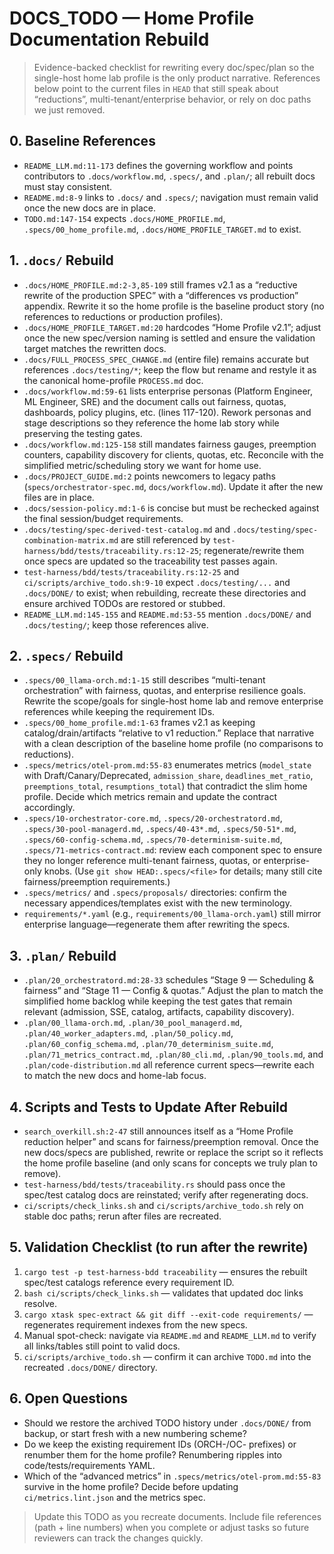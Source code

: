 # DOCS_TODO — Home Profile Documentation Rebuild

> Evidence-backed checklist for rewriting every doc/spec/plan so the single-host home lab profile is the only product narrative. References below point to the current files in `HEAD` that still speak about “reductions”, multi-tenant/enterprise behavior, or rely on doc paths we just removed.

## 0. Baseline References
- `README_LLM.md:11-173` defines the governing workflow and points contributors to `.docs/workflow.md`, `.specs/`, and `.plan/`; all rebuilt docs must stay consistent.
- `README.md:8-9` links to `.docs/` and `.specs/`; navigation must remain valid once the new docs are in place.
- `TODO.md:147-154` expects `.docs/HOME_PROFILE.md`, `.specs/00_home_profile.md`, `.docs/HOME_PROFILE_TARGET.md` to exist.

## 1. `.docs/` Rebuild
- `.docs/HOME_PROFILE.md:2-3,85-109` still frames v2.1 as a “reductive rewrite of the production SPEC” with a “differences vs production” appendix. Rewrite it so the home profile is the baseline product story (no references to reductions or production profiles).
- `.docs/HOME_PROFILE_TARGET.md:20` hardcodes “Home Profile v2.1”; adjust once the new spec/version naming is settled and ensure the validation target matches the rewritten docs.
- `.docs/FULL_PROCESS_SPEC_CHANGE.md` (entire file) remains accurate but references `.docs/testing/*`; keep the flow but rename and restyle it as the canonical home-profile `PROCESS.md` doc.
- `.docs/workflow.md:59-61` lists enterprise personas (Platform Engineer, ML Engineer, SRE) and the document calls out fairness, quotas, dashboards, policy plugins, etc. (lines 117-120). Rework personas and stage descriptions so they reference the home lab story while preserving the testing gates.
- `.docs/workflow.md:125-158` still mandates fairness gauges, preemption counters, capability discovery for clients, quotas, etc. Reconcile with the simplified metric/scheduling story we want for home use.
- `.docs/PROJECT_GUIDE.md:2` points newcomers to legacy paths (`specs/orchestrator-spec.md`, `docs/workflow.md`). Update it after the new files are in place.
- `.docs/session-policy.md:1-6` is concise but must be rechecked against the final session/budget requirements.
- `.docs/testing/spec-derived-test-catalog.md` and `.docs/testing/spec-combination-matrix.md` are still referenced by `test-harness/bdd/tests/traceability.rs:12-25`; regenerate/rewrite them once specs are updated so the traceability test passes again.
- `test-harness/bdd/tests/traceability.rs:12-25` and `ci/scripts/archive_todo.sh:9-10` expect `.docs/testing/...` and `.docs/DONE/` to exist; when rebuilding, recreate these directories and ensure archived TODOs are restored or stubbed.
- `README_LLM.md:145-155` and `README.md:53-55` mention `.docs/DONE/` and `.docs/testing/`; keep those references alive.

## 2. `.specs/` Rebuild
- `.specs/00_llama-orch.md:1-15` still describes “multi-tenant orchestration” with fairness, quotas, and enterprise resilience goals. Rewrite the scope/goals for single-host home lab and remove enterprise references while keeping the requirement IDs.
- `.specs/00_home_profile.md:1-63` frames v2.1 as keeping catalog/drain/artifacts “relative to v1 reduction.” Replace that narrative with a clean description of the baseline home profile (no comparisons to reductions).
- `.specs/metrics/otel-prom.md:55-83` enumerates metrics (`model_state` with Draft/Canary/Deprecated, `admission_share`, `deadlines_met_ratio`, `preemptions_total`, `resumptions_total`) that contradict the slim home profile. Decide which metrics remain and update the contract accordingly.
- `.specs/10-orchestrator-core.md`, `.specs/20-orchestratord.md`, `.specs/30-pool-managerd.md`, `.specs/40-43*.md`, `.specs/50-51*.md`, `.specs/60-config-schema.md`, `.specs/70-determinism-suite.md`, `.specs/71-metrics-contract.md`: review each component spec to ensure they no longer reference multi-tenant fairness, quotas, or enterprise-only knobs. (Use `git show HEAD:.specs/<file>` for details; many still cite fairness/preemption requirements.)
- `.specs/metrics/` and `.specs/proposals/` directories: confirm the necessary appendices/templates exist with the new terminology.
- `requirements/*.yaml` (e.g., `requirements/00_llama-orch.yaml`) still mirror enterprise language—regenerate them after rewriting the specs.

## 3. `.plan/` Rebuild
- `.plan/20_orchestratord.md:28-33` schedules “Stage 9 — Scheduling & fairness” and “Stage 11 — Config & quotas.” Adjust the plan to match the simplified home backlog while keeping the test gates that remain relevant (admission, SSE, catalog, artifacts, capability discovery).
- `.plan/00_llama-orch.md`, `.plan/30_pool_managerd.md`, `.plan/40_worker_adapters.md`, `.plan/50_policy.md`, `.plan/60_config_schema.md`, `.plan/70_determinism_suite.md`, `.plan/71_metrics_contract.md`, `.plan/80_cli.md`, `.plan/90_tools.md`, and `.plan/code-distribution.md` all reference current specs—rewrite each to match the new docs and home-lab focus.

## 4. Scripts and Tests to Update After Rebuild
- `search_overkill.sh:2-47` still announces itself as a “Home Profile reduction helper” and scans for fairness/preemption removal. Once the new docs/specs are published, rewrite or replace the script so it reflects the home profile baseline (and only scans for concepts we truly plan to remove).
- `test-harness/bdd/tests/traceability.rs` should pass once the spec/test catalog docs are reinstated; verify after regenerating docs.
- `ci/scripts/check_links.sh` and `ci/scripts/archive_todo.sh` rely on stable doc paths; rerun after files are recreated.

## 5. Validation Checklist (to run after the rewrite)
1. `cargo test -p test-harness-bdd traceability` — ensures the rebuilt spec/test catalogs reference every requirement ID.
2. `bash ci/scripts/check_links.sh` — validates that updated doc links resolve.
3. `cargo xtask spec-extract && git diff --exit-code requirements/` — regenerates requirement indexes from the new specs.
4. Manual spot-check: navigate via `README.md` and `README_LLM.md` to verify all links/tables still point to valid docs.
5. `ci/scripts/archive_todo.sh` — confirm it can archive `TODO.md` into the recreated `.docs/DONE/` directory.

## 6. Open Questions
- Should we restore the archived TODO history under `.docs/DONE/` from backup, or start fresh with a new numbering scheme?
- Do we keep the existing requirement IDs (ORCH-/OC- prefixes) or renumber them for the home profile? Renumbering ripples into code/tests/requirements YAML.
- Which of the “advanced metrics” in `.specs/metrics/otel-prom.md:55-83` survive in the home profile? Decide before updating `ci/metrics.lint.json` and the metrics spec.

> Update this TODO as you recreate documents. Include file references (path + line numbers) when you complete or adjust tasks so future reviewers can track the changes quickly.
